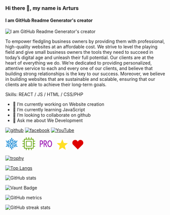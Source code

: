 ### Hi there 👋, my name is Arturs
#### I am GitHub Readme Generator's creator
![I am GitHub Readme Generator's creator](https://scontent.fdac24-5.fna.fbcdn.net/v/t39.30808-6/454381719_1023739909406531_9157715743779492775_n.jpg?_nc_cat=101&ccb=1-7&_nc_sid=6ee11a&_nc_eui2=AeG1mHdd4MrTwV4PJvUE7xFJ10pTLZnrwB_XSlMtmevAH8h9ZOqXm0qjWz72WyOC_tatY4lMv-zpmutsUZZ7x4Y0&_nc_ohc=hliTGhZnij8Q7kNvgGMgP1X&_nc_zt=23&_nc_ht=scontent.fdac24-5.fna&_nc_gid=AkhzEyg4VAEwLQRAVk42P8b&oh=00_AYBlwv6eOlS532dpLycQqVqyHEMD5HcHESUnqJVDRDLEFA&oe=671C6B20)

To empower fledgling business owners by providing them with professional, high-quality websites at an affordable cost. We strive to level the playing field and give small business owners the tools they need to succeed in today’s digital age and unleash their full potential. Our clients are at the heart of everything we do. We’re dedicated to providing personalized, attentive service to each and every one of our clients, and believe that building strong relationships is the key to our success. Moreover, we believe in building websites that are sustainable and scalable, ensuring that our clients are able to achieve their long-term goals.

Skills: REACT / JS / HTML / CSS/PHP

- 🔭 I’m currently working on Website creation 
- 🌱 I’m currently learning JavaScript 
- 👯 I’m looking to collaborate on github 
- 💬 Ask me about We Development 


[<img src='https://cdn.jsdelivr.net/npm/simple-icons@3.0.1/icons/github.svg' alt='github' height='40'>](https://github.com/6610510897108-65104109101100)  [<img src='https://cdn.jsdelivr.net/npm/simple-icons@3.0.1/icons/facebook.svg' alt='facebook' height='40'>](https://www.facebook.com/https://www.facebook.com/profile.php?id=100053115953809)  [<img src='https://cdn.jsdelivr.net/npm/simple-icons@3.0.1/icons/youtube.svg' alt='YouTube' height='40'>](https://www.youtube.com/channel/https://www.youtube.com/@BilalAhmedAlBanna)  

<a href='https://archiveprogram.github.com/'><img src='https://raw.githubusercontent.com/acervenky/animated-github-badges/master/assets/acbadge.gif' width='40' height='40'></a> <a href='https://docs.github.com/en/developers'><img src='https://raw.githubusercontent.com/acervenky/animated-github-badges/master/assets/devbadge.gif' width='40' height='40'></a> <a href='https://github.com/pricing'><img src='https://raw.githubusercontent.com/acervenky/animated-github-badges/master/assets/pro.gif' width='40' height='40'></a> <a href='https://stars.github.com/'><img src='https://raw.githubusercontent.com/acervenky/animated-github-badges/master/assets/starbadge.gif' width='35' height='35'></a> <a href='https://docs.github.com/en/github/supporting-the-open-source-community-with-github-sponsors'><img src='https://raw.githubusercontent.com/acervenky/animated-github-badges/master/assets/sponsorbadge.gif' width='35' height='35'></a> 

[![trophy](https://github-profile-trophy.vercel.app/?username=6610510897108-65104109101100)](https://github.com/ryo-ma/github-profile-trophy)

[![Top Langs](https://github-readme-stats.vercel.app/api/top-langs/?username=6610510897108-65104109101100)](https://github.com/anuraghazra/github-readme-stats)

![GitHub stats](https://github-readme-stats.vercel.app/api?username=6610510897108-65104109101100&show_icons=true&count_private=true)  

![Vaunt Badge](https://api.vaunt.dev/v1/github/entities/6610510897108-65104109101100/contributions?format=svg&private=true)  

![GitHub metrics](https://metrics.lecoq.io/6610510897108-65104109101100)  

![GitHub streak stats](https://streak-stats.demolab.com/?user=6610510897108-65104109101100)  



